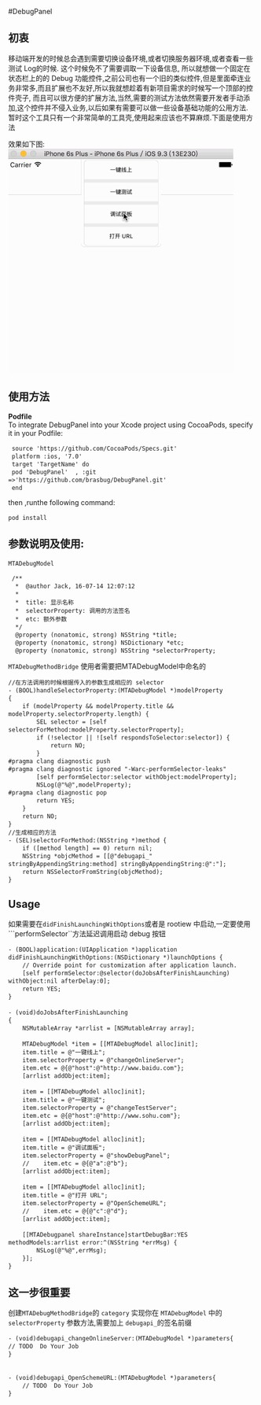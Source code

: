 #DebugPanel
## 初衷 
 
 移动端开发的时候总会遇到需要切换设备环境,或者切换服务器环境,或者查看一些测试 Log的时候. 这个时候免不了需要调取一下设备信息, 所以就想做一个固定在状态栏上的的
 Debug 功能控件,之前公司也有一个旧的类似控件,但是里面牵连业务非常多,而且扩展也不友好,所以我就想趁着有新项目需求的时候写一个顶部的控件壳子,
 而且可以很方便的扩展方法,当然,需要的测试方法依然需要开发者手动添加,这个控件并不侵入业务,以后如果有需要可以做一些设备基础功能的公用方法.
 暂时这个工具只有一个非常简单的工具壳,使用起来应该也不算麻烦.下面是使用方法
 
  效果如下图:
  ![01](https://github.com/brasbug/DebugPanel/blob/master/Source/01.gif)
 
## 使用方法
 
 **Podfile**  
   To integrate DebugPanel into your Xcode project using CocoaPods, specify it in your Podfile:
     
     source 'https://github.com/CocoaPods/Specs.git'
     platform :ios, '7.0'
     target 'TargetName' do
     pod 'DebugPanel'  , :git =>'https://github.com/brasbug/DebugPanel.git'
     end
   then ,runthe following command:   
   
    pod install
    
## 参数说明及使用:
   ```MTADebugModel```
    
     /**
      *  @author Jack, 16-07-14 12:07:12
      *
      *  title: 显示名称
      *  selectorProperty: 调用的方法签名
      *  etc: 额外参数
      */
      @property (nonatomic, strong) NSString *title;
      @property (nonatomic, strong) NSDictionary *etc;
      @property (nonatomic, strong) NSString *selectorProperty;
 
   ```MTADebugMethodBridge```  使用者需要把MTADebugModel中命名的 
     
    //在方法调用的时候根据传入的参数生成相应的 selector 
    - (BOOL)handleSelectorProperty:(MTADebugModel *)modelProperty
    {
        if (modelProperty && modelProperty.title && modelProperty.selectorProperty.length) {
            SEL selector = [self selectorForMethod:modelProperty.selectorProperty];
            if (!selector || ![self respondsToSelector:selector]) {
                return NO;
            }
    #pragma clang diagnostic push
    #pragma clang diagnostic ignored "-Warc-performSelector-leaks"
            [self performSelector:selector withObject:modelProperty];
            NSLog(@"%@",modelProperty);
    #pragma clang diagnostic pop
            return YES;
        }
        return NO;
    }
    //生成相应的方法
    - (SEL)selectorForMethod:(NSString *)method {
        if ([method length] == 0) return nil;
        NSString *objcMethod = [[@"debugapi_" stringByAppendingString:method] stringByAppendingString:@":"];
        return NSSelectorFromString(objcMethod);
    }
 



## Usage  
  如果需要在```didFinishLaunchingWithOptions```或者是 rootiew 中启动,一定要使用```performSelector``方法延迟调用启动 debug 按钮
   
   
   
    - (BOOL)application:(UIApplication *)application didFinishLaunchingWithOptions:(NSDictionary *)launchOptions {
        // Override point for customization after application launch.
        [self performSelector:@selector(doJobsAfterFinishLaunching) withObject:nil afterDelay:0];
        return YES;
    }
    
    - (void)doJobsAfterFinishLaunching
    {
        NSMutableArray *arrlist = [NSMutableArray array];
        
        MTADebugModel *item = [[MTADebugModel alloc]init];
        item.title = @"一键线上";
        item.selectorProperty = @"changeOnlineServer";
        item.etc = @{@"host":@"http://www.baidu.com"};
        [arrlist addObject:item];
        
        item = [[MTADebugModel alloc]init];
        item.title = @"一键测试";
        item.selectorProperty = @"changeTestServer";
        item.etc = @{@"host":@"http://www.sohu.com"};
        [arrlist addObject:item];
        
        item = [[MTADebugModel alloc]init];
        item.title = @"调试面板";
        item.selectorProperty = @"showDebugPanel";
        //    item.etc = @{@"a":@"b"};
        [arrlist addObject:item];
        
        item = [[MTADebugModel alloc]init];
        item.title = @"打开 URL";
        item.selectorProperty = @"OpenSchemeURL";
        //    item.etc = @{@"c":@"d"};
        [arrlist addObject:item];
        
        [[MTADebugpanel shareInstance]startDebugBar:YES methodModels:arrlist error:^(NSString *errMsg) {
            NSLog(@"%@",errMsg);
        }];
    }
  
##  这一步很重要 
   创建```MTADebugMethodBridge```的 ```category``` 实现你在 ```MTADebugModel``` 中的```selectorProperty``` 参数方法,需要加上 ```debugapi_```的签名前缀   
   
    - (void)debugapi_changeOnlineServer:(MTADebugModel *)parameters{
    // TODO  Do Your Job
    }
    
    
    - (void)debugapi_OpenSchemeURL:(MTADebugModel *)parameters{
        // TODO  Do Your Job
    }
